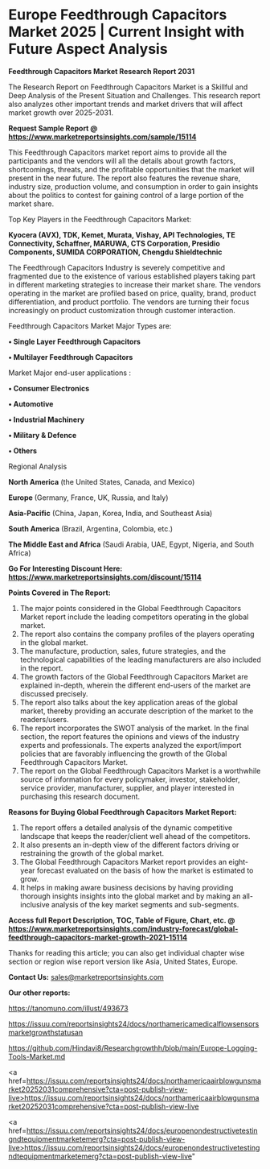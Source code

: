  # Europe Feedthrough Capacitors Market 2025 | Current Insight with Future Aspect Analysis

<strong>Feedthrough Capacitors Market Research Report 2031</strong>

The Research Report on Feedthrough Capacitors Market is a Skillful and Deep Analysis of the Present Situation and Challenges. This research report also analyzes other important trends and market drivers that will affect market growth over 2025-2031.

<strong>Request Sample Report @ <a href=https://www.marketreportsinsights.com/sample/15114>https://www.marketreportsinsights.com/sample/15114</a></strong>

This Feedthrough Capacitors market report aims to provide all the participants and the vendors will all the details about growth factors, shortcomings, threats, and the profitable opportunities that the market will present in the near future. The report also features the revenue share, industry size, production volume, and consumption in order to gain insights about the politics to contest for gaining control of a large portion of the market share.

Top Key Players in the Feedthrough Capacitors Market:

<strong>Kyocera (AVX), TDK, Kemet, Murata, Vishay, API Technologies, TE Connectivity, Schaffner, MARUWA, CTS Corporation, Presidio Components, SUMIDA CORPORATION, Chengdu Shieldtechnic</strong>

The Feedthrough Capacitors Industry is severely competitive and fragmented due to the existence of various established players taking part in different marketing strategies to increase their market share. The vendors operating in the market are profiled based on price, quality, brand, product differentiation, and product portfolio. The vendors are turning their focus increasingly on product customization through customer interaction.

Feedthrough Capacitors Market Major Types are:

<strong>• Single Layer Feedthrough Capacitors

• Multilayer Feedthrough Capacitors</strong>

Market Major end-user applications :

<strong>• Consumer Electronics

• Automotive

• Industrial Machinery

• Military & Defence

• Others</strong>

Regional Analysis

</u><strong><b>North America</b></strong> (the United States, Canada, and Mexico)

<strong><b>Europe </b></strong>(Germany, France, UK, Russia, and Italy)

<strong><b>Asia-Pacific</b></strong> (China, Japan, Korea, India, and Southeast Asia)

<strong><b>South America</b></strong> (Brazil, Argentina, Colombia, etc.)

<strong><b>The Middle East and Africa</b></strong> (Saudi Arabia, UAE, Egypt, Nigeria, and South Africa)

<strong>Go For Interesting Discount Here: <a href=https://www.marketreportsinsights.com/discount/15114>https://www.marketreportsinsights.com/discount/15114</a></strong>

<strong>Points Covered in The Report:</strong>
<ol>
  <li>The major points considered in the Global Feedthrough Capacitors Market report include the leading competitors operating in the global market.</li>
  <li>The report also contains the company profiles of the players operating in the global market.</li>
  <li>The manufacture, production, sales, future strategies, and the technological capabilities of the leading manufacturers are also included in the report.</li>
  <li>The growth factors of the Global Feedthrough Capacitors Market are explained in-depth, wherein the different end-users of the market are discussed precisely.</li>
  <li>The report also talks about the key application areas of the global market, thereby providing an accurate description of the market to the readers/users.</li>
  <li>The report incorporates the SWOT analysis of the market. In the final section, the report features the opinions and views of the industry experts and professionals. The experts analyzed the export/import policies that are favorably influencing the growth of the Global Feedthrough Capacitors Market.</li>
  <li>The report on the Global Feedthrough Capacitors Market is a worthwhile source of information for every policymaker, investor, stakeholder, service provider, manufacturer, supplier, and player interested in purchasing this research document.</li>
</ol>
<strong>Reasons for Buying Global Feedthrough Capacitors Market Report:</strong>

<ol>
  <li>The report offers a detailed analysis of the dynamic competitive landscape that keeps the reader/client well ahead of the competitors.</li>
  <li>It also presents an in-depth view of the different factors driving or restraining the growth of the global market.</li>
  <li>The Global Feedthrough Capacitors Market report provides an eight-year forecast evaluated on the basis of how the market is estimated to grow.</li>
  <li>It helps in making aware business decisions by having providing thorough insights insights into the global market and by making an all-inclusive analysis of the key market segments and sub-segments.</li>
</ol>
<strong>Access full Report Description, TOC, Table of Figure, Chart, etc. @ <a href=https://www.marketreportsinsights.com/industry-forecast/global-feedthrough-capacitors-market-growth-2021-15114>https://www.marketreportsinsights.com/industry-forecast/global-feedthrough-capacitors-market-growth-2021-15114</a></strong>


Thanks for reading this article; you can also get individual chapter wise section or region wise report version like Asia, United States, Europe.

<strong>Contact Us:</strong>
sales@marketreportsinsights.com

<strong>Our other reports:</strong>

<a href=https://tanomuno.com/illust/493673>https://tanomuno.com/illust/493673</a>

<a href=https://issuu.com/reportsinsights24/docs/northamericamedicalflowsensorsmarketgrowthstatusan>https://issuu.com/reportsinsights24/docs/northamericamedicalflowsensorsmarketgrowthstatusan</a>

<a href=https://github.com/Hindavi8/Researchgrowthh/blob/main/Europe-Logging-Tools-Market.md>https://github.com/Hindavi8/Researchgrowthh/blob/main/Europe-Logging-Tools-Market.md</a>

<a href=https://issuu.com/reportsinsights24/docs/northamericaairblowgunsmarket20252031comprehensive?cta=post-publish-view-live>https://issuu.com/reportsinsights24/docs/northamericaairblowgunsmarket20252031comprehensive?cta=post-publish-view-live</a>

<a href=https://issuu.com/reportsinsights24/docs/europenondestructivetestingndtequipmentmarketemerg?cta=post-publish-view-live>https://issuu.com/reportsinsights24/docs/europenondestructivetestingndtequipmentmarketemerg?cta=post-publish-view-live</a>"
